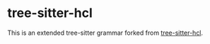 # tree-sitter-hcl

This is an extended tree-sitter grammar forked from [tree-sitter-hcl](https://github.com/MichaHoffmann/tree-sitter-hcl).
